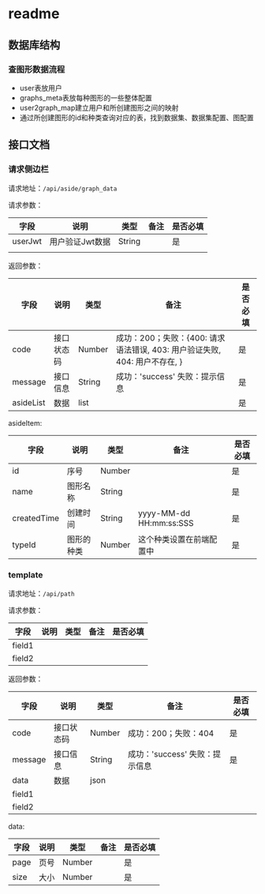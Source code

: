 # readme

## 数据库结构

### 查图形数据流程

* user表放用户
* graphs_meta表放每种图形的一些整体配置
* user2graph_map建立用户和所创建图形之间的映射
* 通过所创建图形的id和种类查询对应的表，找到数据集、数据集配置、图配置

## 接口文档

### 请求侧边栏

请求地址：`/api/aside/graph_data`

请求参数：

| 字段      | 说明        | 类型     | 备注 | 是否必填 |
|---------|-----------|--------|----|------|
| userJwt | 用户验证Jwt数据 | String |    | 是    |
|         |           |        |    |      |

返回参数：

| 字段        | 说明    | 类型              | 备注                                                 | 是否必填 |
|-----------|-------|-----------------|----------------------------------------------------|------|
| code      | 接口状态码 | Number          | 成功：200；失败：{400: 请求语法错误, 403: 用户验证失败, 404: 用户不存在, } | 是    |
| message   | 接口信息  | String          | 成功：'success' 失败：提示信息                               | 是    |
| asideList | 数据    | list<asideItem> |                                                    | 是    |

asideItem:

| 字段          | 说明    | 类型     | 备注                      | 是否必填 |
|-------------|-------|--------|-------------------------|------|
| id          | 序号    | Number |                         | 是    |
| name        | 图形名称  | String |                         | 是    |
| createdTime | 创建时间  | String | yyyy-MM-dd HH:mm:ss:SSS | 是    |
| typeId      | 图形的种类 | Number | 这个种类设置在前端配置中            | 是    |


### template

请求地址：`/api/path`

请求参数：

| 字段     | 说明 | 类型 | 备注 | 是否必填 |
|--------|----|----|----|------|
| field1 |    |    |    |      |
| field2 |    |    |    |      |

返回参数：

| 字段      | 说明    | 类型     | 备注                   | 是否必填 |
|---------|-------|--------|----------------------|------|
| code    | 接口状态码 | Number | 成功：200；失败：404        | 是    |
| message | 接口信息  | String | 成功：'success' 失败：提示信息 | 是    |
| data    | 数据    | json   |                      |      |
| field1  |       |        |                      |      |
| field2  |       |        |                      |      |

data:

| 字段   | 说明 | 类型     | 备注 | 是否必填 |
|------|----|--------|----|------|
| page | 页号 | Number |    | 是    |
| size | 大小 | Number |    | 是    |

